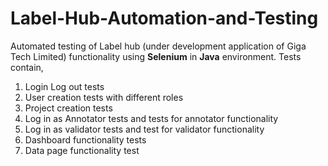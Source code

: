 # Label-Hub-Automation-and-Testing
Automated testing of Label hub (under development application of Giga Tech Limited) functionality using **Selenium** in **Java** environment. 
Tests contain,
1. Login Log out tests
2. User creation tests with different roles
3. Project creation tests
4. Log in as Annotator tests and tests for annotator functionality
5. Log in as validator tests and test for validator functionality
6. Dashboard functionality tests
7. Data page functionality test
